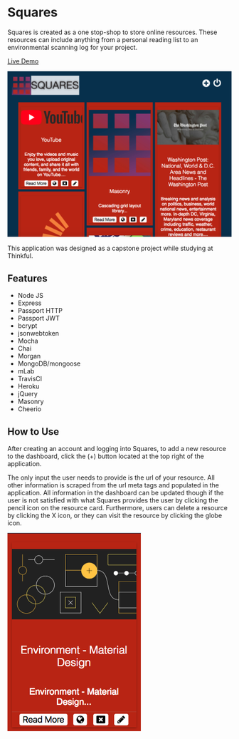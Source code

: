 # Squares
Squares is created as a one stop-shop to store online resources. These resources can include anything from a personal reading list to an environmental scanning log for your project. 

[Live Demo](https://squaresapp.herokuapp.com/)

![Squares Screenshot](/public/Images/screenshot_2.png "Squares Screenshot")

This application was designed as a capstone project while studying at Thinkful.

## Features
- Node JS
- Express
- Passport HTTP
- Passport JWT
- bcrypt
- jsonwebtoken
- Mocha
- Chai
- Morgan
- MongoDB/mongoose
- mLab
- TravisCI
- Heroku
- jQuery
- Masonry
- Cheerio

## How to Use

After creating an account and logging into Squares, to add a new resource to the dashboard, click the (+) button located at the top right of the application. 

The only input the user needs to provide is the url of your resource. All other information is scraped from the url meta tags and populated in the application. All information in the dashboard can be updated though if the user is not satisfied with what Squares provides the user by clicking the pencil icon on the resource card. Furthermore, users can delete a resource by clicking the X icon, or they can visit the resource by clicking the globe icon.

![Squares Card Screenshot](/public/Images/screenshot_1.png "Squares Card Screenshot")
